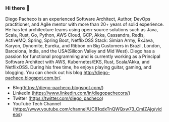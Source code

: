 ### Hi there 👋

<!--
**diegopacheco/diegopacheco** is a ✨ _special_ ✨ repository because its `README.md` (this file) appears on your GitHub profile.

Here are some ideas to get you started:

- 🔭 I’m currently working on ...
- 🌱 I’m currently learning ...
- 👯 I’m looking to collaborate on ...
- 🤔 I’m looking for help with ...
- 💬 Ask me about ...
- 📫 How to reach me: ...
- 😄 Pronouns: ...
- ⚡ Fun fact: ...
-->

Diego Pacheco is an experienced Software Architect, Author, DevOps practitioner, and Agile mentor with more than 20+ years of solid experience. He has led architecture teams using open-source solutions such as Java, Scala, Rust, Go, Python, AWS Cloud, GCP, Akka, Cassandra, Redis, ActiveMQ, Spring, Spring Boot, NetflixOSS Stack: Simian Army, RxJava, Karyon, Dynomite, Eureka, and Ribbon on Big Customers in Brazil, London, Barcelona, India, and the USA(Silicon Valley and Mid West). Diego has a passion for functional programming and is currently working as a Principal Software Architect with AWS, Kubernetes/EKS, Rust, Scala/Akka, and NetflixOSS. During his free time, he enjoys playing guitar, gaming, and blogging. You can check out his blog http://diego-pacheco.blogspot.com.br/.
* Blog(<https://diego-pacheco.blogspot.com/>)
* LinkedIn (<https://www.linkedin.com/in/diegopachecors/>)
* Twitter (<https://twitter.com/diego_pacheco>)
* YouTube Tech Channel (<https://www.youtube.com/channel/UC81qdxTnQWQxw73_CmIZAjg/videos>)
